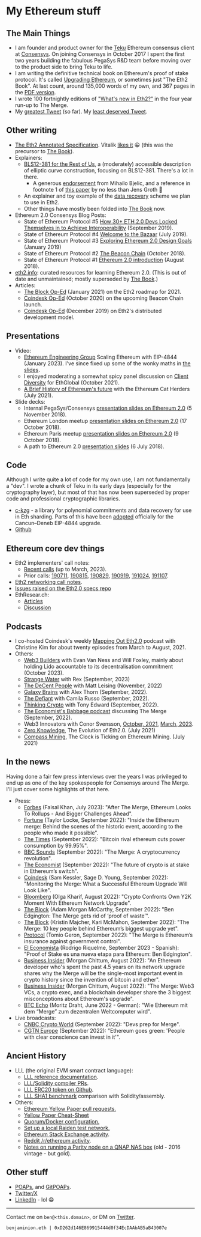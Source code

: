 # My Ethereum stuff

## The Main Things

  - I am founder and product owner for the [Teku](https://github.com/Consensys/teku) Ethereum consensus client at [Consensys](https://consensys.net/). On joining Consensys in October 2017 I spent the first two years building the fabulous PegaSys R&D team before moving over to the product side to bring Teku to life.
  - I am writing the definitive technical book on Ethereum's proof of stake protocol. It's called [Upgrading Ethereum](https://eth2book.info/), or sometimes just "The Eth2 Book". At last count, around 135,000 words of my own, and 367 pages in the [PDF version](https://eth2book.info/latest/book.pdf).
  - I wrote 100 fortnightly editions of ["What's new in Eth2?"](https://eth2.news) in the four year run-up to The Merge.
  - My [greatest Tweet](https://twitter.com/benjaminion_xyz/status/1446516207159582743) (so far). My [least deserved Tweet](https://twitter.com/josephdelong/status/1708822183319855158).

## Other writing

  - [The Eth2 Annotated Specification](https://benjaminion.xyz/eth2-annotated-spec/phase0/beacon-chain/). Vitalik [likes it](https://twitter.com/VitalikButerin/status/1287734918823456781) 😀 (this was the precursor to [The Book](https://eth2book.info/latest/)).
  - Explainers:
    - [BLS12-381 for the Rest of Us](https://hackmd.io/@benjaminion/bls12-381), a (moderately) accessible description of elliptic curve construction, focusing on BLS12-381. There's a lot in there.
      - A generous [endorsement](https://twitter.com/MihailoBjelic/status/1215269758112817153) from Mihailo Bjelic, and a reference in footnote 1 of [this paper](https://eprint.iacr.org/2021/339.pdf) by no less than Jens Groth 🎉
    - An explainer and toy example of the [data recovery](https://hackmd.io/@benjaminion/data_recovery) scheme we plan to use in Eth2.
    - Other things have mostly been folded into [The Book](https://eth2book.info/latest/) now.
  - Ethereum 2.0 Consensys Blog Posts:
    - State of Ethereum Protocol #5 [How 30+ ETH 2.0 Devs Locked Themselves in to Achieve Interoperability](https://medium.com/consensys-media/how-30-eth-2-0-devs-locked-themselves-in-to-achieve-interoperability-175e4a807d92) (September 2019).
    - State of Ethereum Protocol #4 [Welcome to the Bazaar](https://medium.com/consensys-media/ethereum-2-0s-latest-strides-forward-13f63652e57d) (July 2019).
    - State of Ethereum Protocol #3 [Exploring Ethereum 2.0 Design Goals](https://medium.com/consensys-media/exploring-the-ethereum-2-0-design-goals-fd2d901b4c01) (January 2019)
    - State of Ethereum Protocol #2 [The Beacon Chain](https://medium.com/consensys-media/state-of-ethereum-protocol-2-the-beacon-chain-c6b6a9a69129) (October 2018).
    - State of Ethereum Protocol #1 [Ethereum 2.0 introduction](https://medium.com/consensys-media/state-of-ethereum-protocol-1-d3211dd0f6) (August 2018).
  - [eth2.info](https://eth2.info): curated resources for learning Ethereum 2.0. (This is out of date and unmaintained; mostly superseded by [The Book](https://eth2book.info/latest/).)
  - Articles:
    - [The Block Op-Ed](https://www.theblockcrypto.com/post/90818/ethereum-2-eth2-whats-next-2021) (January 2021) on the Eth2 roadmap for 2021.
    - [Coindesk Op-Ed](https://www.coindesk.com/time-to-launch-ethereum-2-beacon-chain) (October 2020) on the upcoming Beacon Chain launch.
    - [Coindesk Op-Ed](https://www.coindesk.com/ethereums-bazaar-development-model-will-pay-off-in-2020) (December 2019) on Eth2's distributed development model.

## Presentations

  - Video:
    - [Ethereum Engineering Group](https://www.youtube.com/watch?v=JQDUvqv60qw) Scaling Ethereum with EIP-4844 (January 2023). I've since fixed up some of the wonky maths in [the slides](https://docs.google.com/presentation/d/1p5Q32odNNhK1d8fAXc7O4u7CWiUtYSBuGn9IiemcRa8/edit).
    - I enjoyed moderating a somewhat spicy panel discussion on [Client Diversity](https://www.youtube.com/watch?v=ZEvn4liYlJA) for EthGlobal (October 2021).
    - [A Brief History of Ethereum's future](https://www.youtube.com/watch?v=FlFKZR_ofSo) with the Ethereum Cat Herders (July 2021).
  - Slide decks:
    - Internal PegaSys/Consensys [presentation slides on Ethereum 2.0](https://docs.google.com/presentation/d/171H_3xfxAzRUKAn-XPWdgzHjvD-nIVlSHzvg1ix5P0s/edit?usp=sharing) (5 November 2018).
    - Ethereum London meetup [presentation slides on Ethereum 2.0](https://docs.google.com/presentation/d/1LTOqrIIdu8DtlvXFXsFeIbNqCL6k45xXPhrlAFlj7Pg/edit?usp=sharing) (17 October 2018).
    - Ethereum Paris meetup [presentation slides on Ethereum 2.0](https://docs.google.com/presentation/d/1iJtuO8tBxVn_oKJAh_6TUtS6SzEWVdbr-7D-guEKGtQ/edit?usp=sharing) (9 October 2018).
    - A path to Ethereum 2.0 [presentation slides](https://docs.google.com/presentation/d/1VY997VIsbLdjePiLh4fAF0t-JKlcMJk4A1oJJ_oNqns/edit#slide=id.p) (6 July 2018).

## Code

Although I write quite a lot of code for my own use, I am not fundamentally a "dev". I wrote a chunk of Teku in its early days (especially for the cryptography layer), but most of that has now been superseded by proper code and professional cryptographic libraries.

  - [c-kzg](https://github.com/benjaminion/c-kzg) - a library for polynomial commitments and data recovery for use in Eth sharding. Parts of this have been [adopted](https://github.com/ethereum/c-kzg-4844) officially for the Cancun&ndash;Deneb EIP-4844 upgrade.
  - [Github](https://github.com/benjaminion/)

## Ethereum core dev things

  - Eth2 implementers' call notes:
    - [Recent calls](https://hackmd.io/@benjaminion?tags=%5B%22eth2devs%22%5D) (up to March, 2023).
    - Prior calls: [190711](https://docs.google.com/document/d/1FPCJ1TtcRSi4qYGpvinfbTIR_j5h5PCz3U3I1d4KxWg/edit), [190815](https://docs.google.com/document/d/197ZK_cyxcwAF3V5yQ7DIPKFJ0zz2VMt7gGiSWbutygg/edit), [190829](https://docs.google.com/document/d/1jA4H6uQvPsWYrOUGFJeQWqXzP6YUq6BFKfPYAI7_y3g/edit), [190919](https://docs.google.com/document/d/1tTeEwHoOL3twseTsoZwBvjMlqjgZngF8a6-5Krs49so/edit), [191024](https://docs.google.com/document/d/1UN16SgDzG9mMVCKTrpw9QKANM-TBc_Jz6rhkGke7hAM/edit), [191107](https://docs.google.com/document/d/1ixUUwstiO16obctBJ16ApS2IfNrza1UrZqN2mch-QPg/edit).
  - [Eth2 networking call notes](https://hackmd.io/@benjaminion?tags=%5B%22eth2network%22%5D).
  - [Issues raised on the Eth2.0 specs repo](https://github.com/ethereum/eth2.0-specs/issues?q=is%3Aissue+author%3Abenjaminion)
  - EthResear.ch:
    - [Articles](https://ethresear.ch/u/benjaminion/activity/topics)
    - [Discussion](https://ethresear.ch/u/benjaminion/activity/replies)

## Podcasts

  - I co-hosted Coindesk's weekly [Mapping Out Eth2.0](https://www.coindesk.com/tag/mapping-out-eth-2-0/1/) podcast with Christine Kim for about twenty episodes from March to August, 2021.
  - Others:
    - [Web3 Builders](https://www.youtube.com/watch?v=WcGpHXTepcA) with Evan Van Ness and Will Foxley, mainly about holding Lido accountable to its decentralisation commitment (October 2023).
    - [Strange Water](https://strangewater.xyz/episode/ba79c90f-b9b0-473b-9ff3-3bcb1ea05250) with Rex (September, 2023)
    - [The DeCent People](https://www.decential.io/podcasts/the-decent-people-podcast-with-ben-edgington-consensys-teku-product-lead) with Matt Leising (November, 2022)
    - [Galaxy Brains](https://www.galaxy.com/research/podcasts/galaxy-brains/ben-edgington-on-ethereum-and-proof-of-stake/) with Alex Thorn (September, 2022).
    - [The Defiant](https://thedefiant.io/%f0%9f%8e%99%ef%b8%8fconsensys-ben-edgington-on-the-future-of-ethereum-after-the-merge) with Camila Russo (September, 2022).
    - [Thinking Crypto](https://www.thinkingcrypto.com/ben-edgington-interview-ethereums-merge-to-proof-of-stake-consensys-quorum/) with Tony Edward (September, 2022).
    - [The Economist's Babbage podcast](https://www.economist.com/podcasts/2022/09/13/how-ethereums-merge-could-transform-crypto) discussing The Merge (September, 2022).
    - Web3 Innovators with Conor Svensson, [October, 2021](https://podcast.web3labs.com/1814826/9367468-blockchain-innovators-conor-svensson-and-ben-edgington), [March, 2023](https://podcast.web3labs.com/1814826/12346195-where-is-ethereum-headed).
    - [Zero Knowledge](https://www.zeroknowledge.fm/187), The Evolution of Eth2.0. (July 2021)
    - [Compass Mining](https://podcasts.google.com/feed/aHR0cHM6Ly9oNHNocjgubGlic3luLmNvbS9yc3M/episode/ZWUzYTUwY2MtNWFlYi00NTdhLTkxMDktNDU3ZTMxNjJlODdi?sa=X&ved=0CAUQkfYCahcKEwigg4-ppo3yAhUAAAAAHQAAAAAQAQ), The Clock is Ticking on Ethereum Mining. (July 2021)

## In the news

Having done a fair few press interviews over the years I was privileged to end up as one of the key spokespeople for Consensys around The Merge. I'll just cover some highlights of that here.

  - Press:
    - [Forbes](https://www.forbes.com/sites/digital-assets/2023/07/10/after-the-merge-ethereum-looks-to-rollupsand-bigger-challenges-ahead/) (Faisal Khan, July 2023): "After The Merge, Ethereum Looks To Rollups - And Bigger Challenges Ahead".
    - [Fortune](https://fortune.com/crypto/2022/09/21/inside-look-behind-the-scenes-ethereum-merge/) (Taylor Locke, September 2022): "Inside the Ethereum merge: Behind the scenes of the historic event, according to the people who made it possible".
    - [The Times](https://www.thetimes.co.uk/article/crypto-cuts-its-carbon-footprint-as-bitcoin-rival-ethereum-slashes-power-consumption-by-99-95-ql5h2g2b6) (September 2022): "Bitcoin rival ethereum cuts power consumption by 99.95%".
    - [BBC Sounds](https://www.bbc.co.uk/sounds/play/w3ct375m) (September 2022): "The Merge: A cryptocurrency revolution".
    - [The Economist](https://www.economist.com/finance-and-economics/2022/09/08/the-future-of-crypto-is-at-stake-in-ethereums-switch) (September 2022): "The future of crypto is at stake in Ethereum’s switch".
    - [Coindesk](https://www.coindesk.com/tech/2022/09/14/monitoring-the-merge-what-a-successful-ethereum-upgrade-will-look-like/) (Sam Kessler, Sage D. Young, September 2022): "Monitoring the Merge: What a Successful Ethereum Upgrade Will Look Like".
    - [Bloomberg](https://www.bloomberg.com/news/articles/2022-08-24/crypto-confronts-own-y2k-moment-with-ethereum-network-upgrade) (Olga Kharif, August 2022): "Crypto Confronts Own Y2K Moment With Ethereum Network Upgrade".
    - [The Block](https://www.theblock.co/post/168267/ben-edgington-the-merge-gets-rid-of-proof-of-waste) (Adam Morgan McCarthy, September 2022): "Ben Edgington: The Merge gets rid of ‘proof of waste’".
    - [The Block](https://www.theblock.co/post/166999/the-merge-10-key-people-behind-ethereums-biggest-upgrade-yet) (Kristin Majcher, Kari McMahon, September 2022): "The Merge: 10 key people behind Ethereum’s biggest upgrade yet".
    - [Protocol](https://www.protocol.com/fintech/the-merge-security-deflation) (Tomio Geron, September 2022): "The Merge is Ethereum’s insurance against government control".
    - [El Economista](https://www.eleconomista.com.mx/empresas/Proof-of-Stake-es-una-nueva-etapa-para-Ethereum-Ben-Edgington-20220901-0042.html) (Rodrigo Riquelme, September 2023 - Spanish): "Proof of Stake es una nueva etapa para Ethereum: Ben Edgington".
    - [Business Insider](https://www.businessinsider.com/crypto-ethereum-dev-merge-one-most-historic-events-blockchain-upgrade-2022-8) (Morgan Chittum, August 2022): "An Ethereum developer who's spent the past 4.5 years on its network upgrade shares why the Merge will be the single-most important event in crypto history since the invention of bitcoin and ether".
    - [Business Insider](https://markets.businessinsider.com/news/stocks/ethereums-merge-crypto-upgrade-vets-share-misconceptions-blockchain-developer-2022-8) (Morgan Chittum, August 2022): "The Merge: Web3 VCs, a crypto exec, and a blockchain developer share the 3 biggest misconceptions about Ethereum's upgrade".
    - [BTC Echo](https://www.btc-echo.de/news/wie-ethereum-mit-dem-merge-zum-dezentralen-weltcomputer-wird-144494/) (Moritz Draht, June 2022 - German): "Wie Ethereum mit dem “Merge” zum dezentralen Weltcomputer wird".
  - Live broadcasts:
    - [CNBC Crypto World](https://www.cnbc.com/video/2022/09/13/rising-inflation-bitgo-sues-galaxy-devs-merge-crypto-world.html) (September 2022): "Devs prep for Merge".
    - [CGTN Europe](https://www.youtube.com/watch?v=y4qiVKpul-A) (September 2022): "Ethereum goes green: 'People with clear conscience can invest in it'".

## Ancient History

  - LLL (the original EVM smart contract language):
    - [LLL reference documentation](http://lll-docs.readthedocs.io/en/latest/index.html).
    - [LLL/Solidity compiler PRs](https://github.com/ethereum/solidity/pulls?utf8=%E2%9C%93&q=is%3Apr%20author%3Abenjaminion%20).
    - [LLL ERC20 token on Github](https://github.com/benjaminion/LLL_erc20).
    - [LLL SHA1 benchmark](https://github.com/benjaminion/LLL_sha1) comparison with Solidity/assembly.
  - Others:
    - [Ethereum Yellow Paper pull requests.](https://github.com/ethereum/yellowpaper/pulls?utf8=%E2%9C%93&q=is%3Apr+author%3Abenjaminion)
    - [Yellow Paper Cheat-Sheet](https://github.com/benjaminion/YellowPaper_CheatSheet)
    - [Quorum/Docker configuration.](https://github.com/Consensys/quorum-docker-Nnodes)
    - [Set up a local Raiden test network.](https://github.com/Consensys/Local-Raiden)
    - [Ethereum Stack Exchange activity](https://ethereum.stackexchange.com/users/14476/benjaminion).
    - [Reddit /r/ethereum activity](https://www.reddit.com/user/benjaminion/).
    - [Notes on running a Parity node on a QNAP NAS box](https://github.com/benjaminion/eth-parity-qnap/wiki) (old - 2016 vintage - but gold).

## Other stuff

  - [POAPs](https://app.poap.xyz/scan/benjaminion.eth), and [GitPOAPs](https://www.gitpoap.io/p/0xd262d146e869915444d0f34ecdaabab5ab43007e).
  - [Twitter/X](https://twitter.com/benjaminion_xyz)
  - [LinkedIn](https://www.linkedin.com/in/benedgington) - lol 😁

---

Contact me on `ben@<this.domain>`, or DM on [Twitter](https://twitter.com/benjaminion_xyz).

`benjaminion.eth | 0xD262d146E869915444d0f34EcDAAbAB5aB43007e`
